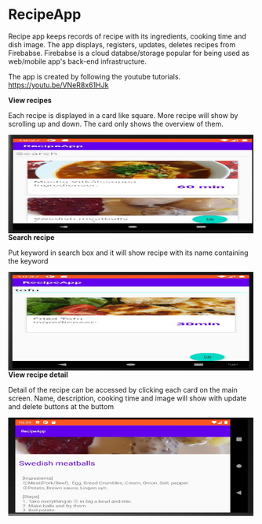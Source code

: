 # RecipeApp
Recipe app keeps records of recipe with its ingredients, cooking time and dish image.
The app displays, registers, updates, deletes recipes from Firebabse.
Firebabse is a cloud databse/storage popular for being used as web/mobile app's back-end infrastructure.

The app is created by following the youtube tutorials.
https://youtu.be/VNeR8x61HJk

<b>View recipes</b>
<p>Each recipe is displayed in a card like square. More recipe will show by scrolling up and down. The card only shows the overview of them.</p>
&nbsp;<img align="left" src="https://github.com/Yoloyoda/RecipeApp/blob/main/Capture1.JPG" width="500" height="200"/> 
<br/><br/><br/><br/><br/><br/><br/><br/><br/>

<b>Search recipe</b>
<p>Put keyword in search box and it will show recipe with its name containing the keyword</p>
&nbsp;<img align="left" src="https://github.com/Yoloyoda/RecipeApp/blob/main/Capture2.JPG" width="500" height="200"/> 
<br/><br/><br/><br/><br/><br/><br/><br/><br/>

<b>View recipe detail</b>
<p>Detail of the recipe can be accessed by clicking each card on the main screen. Name, description, cooking time and image will show
with update and delete buttons at the buttom</p>
&nbsp;<img align="left" src="https://github.com/Yoloyoda/RecipeApp/blob/main/Capture3.JPG" width="500" height="200"/> 
<br/><br/><br/><br/><br/><br/><br/><br/><br/>
